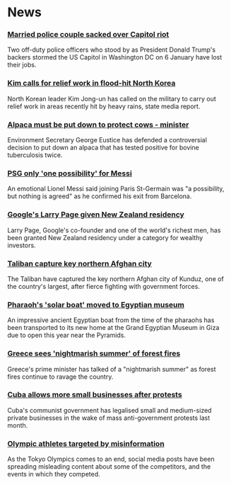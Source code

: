 # News
### [Married police couple sacked over Capitol riot](https://www.bbc.com/news/world-us-canada-58088868)
Two off-duty police officers who stood by as President Donald Trump's backers stormed the US Capitol in Washington DC on 6 January have lost their jobs.
### [Kim calls for relief work in flood-hit North Korea](https://www.bbc.com/news/world-asia-58135753)
North Korean leader Kim Jong-un has called on the military to carry out relief work in areas recently hit by heavy rains, state media report.
### [Alpaca must be put down to protect cows - minister](https://www.bbc.com/news/uk-england-gloucestershire-58133468)
Environment Secretary George Eustice has defended a controversial decision to put down an alpaca that has tested positive for bovine tuberculosis twice.
### [PSG only 'one possibility' for Messi](https://www.bbc.com/sport/football/58137262)
An emotional Lionel Messi said joining Paris St-Germain was "a possibility, but nothing is agreed" as he confirmed his exit from Barcelona.
### [Google's Larry Page given New Zealand residency](https://www.bbc.com/news/world-asia-58128475)
Larry Page, Google's co-founder and one of the world's richest men, has been granted New Zealand residency under a category for wealthy investors.
### [Taliban capture key northern Afghan city](https://www.bbc.com/news/world-asia-58135148)
The Taliban have captured the key northern Afghan city of Kunduz, one of the country's largest, after fierce fighting with government forces.
### [Pharaoh's 'solar boat' moved to Egyptian museum](https://www.bbc.com/news/in-pictures-58088867)
An impressive ancient Egyptian boat from the time of the pharaohs has been transported to its new home at the Grand Egyptian Museum in Giza due to open this year near the Pyramids.
### [Greece sees 'nightmarish summer' of forest fires](https://www.bbc.com/news/world-europe-58132679)
Greece's prime minister has talked of a "nightmarish summer" as forest fires continue to ravage the country. 
### [Cuba allows more small businesses after protests](https://www.bbc.com/news/world-latin-america-58132000)
Cuba's communist government has legalised small and medium-sized private businesses in the wake of mass anti-government protests last month.  
### [Olympic athletes targeted by misinformation](https://www.bbc.com/news/58086586)
As the Tokyo Olympics comes to an end, social media posts have been spreading misleading content about some of the competitors, and the events in which they competed.
